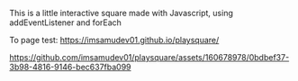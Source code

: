 This is a little interactive square made with Javascript, using addEventListener and forEach 

To page test: https://imsamudev01.github.io/playsquare/

https://github.com/imsamudev01/playsquare/assets/160678978/0bdbef37-3b98-4816-9146-bec637fba099

